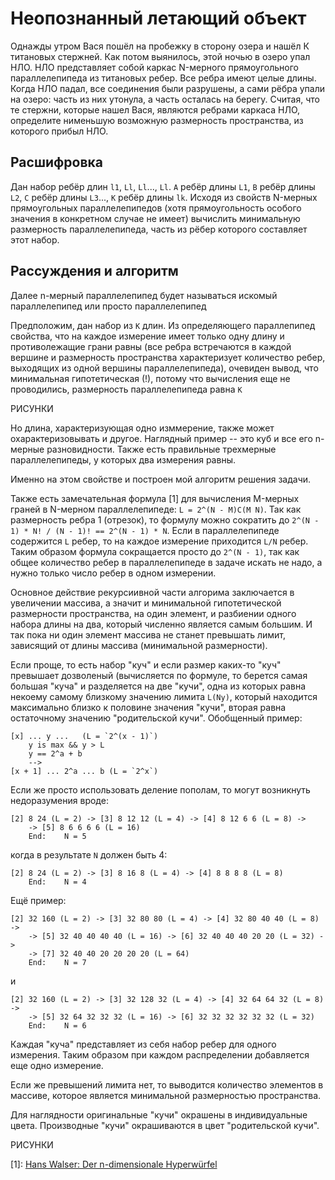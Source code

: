 # Неопознанный летающий объект 

Однажды утром Вася пошёл на пробежку в сторону озера и нашёл К титановых стержней. Как потом выянилось, этой ночью в озеро упал НЛО. НЛО представляет собой каркас N-мерного прямоугольного параллелепипеда из титановых ребер. Все ребра имеют целые длины. Когда НЛО падал, все соединения были разрушены, а сами рёбра упали на озеро: часть из них утонула, а часть осталась на берегу. 
Считая, что те стержни, которые нашел Вася, являются ребрами каркаса НЛО, определите нименьшую возможную размерность пространства, из которого прибыл НЛО.

## Расшифровка

Дан набор ребёр длин `l1`, `Ll`, `Ll`..., `Ll`. `A` ребёр длины `L1`, `B` ребёр длины `L2`, `C` ребёр длины `L3`..., `K` ребёр длины `lk`. Исходя из свойств N-мерных прямоугольных параллелепипедов (хотя прямоугольность особого значения в конкретном случае не имеет) вычислить минимальную размерность параллелепипеда, часть из рёбер которого составляет этот набор.

## Рассуждения и алгоритм

Далее n-мерный параллелепипед будет называться искомый параллелепипед или просто параллелепипед 

Предположим, дан набор из `К` длин. Из определяющего параллепипед свойства, что на каждое измерение имеет только одну длину и противолежащие грани равны (все ребра встречаются в каждой вершине и размерность пространства характеризует количество ребер, выходящих из одной вершины параллелепипеда), очевиден вывод, что минимальная гипотетическая (!), потому что вычисления еще не проводились, размерность параллелепипеда равна `К`

РИСУНКИ 

Но длина, характеризующая одно изммерение, также может охарактеризовывать и другое. Наглядный пример -- это куб и все его n-мерные разновидности. Также есть правильные трехмерные параллелепипеды, у которых два измерения равны. 

Именно на этом свойстве и построен мой алгоритм решения задачи. 

Также есть замечательная формула [1] для вычисления M-мерных граней в N-мерном параллелепипеде: `L = 2^(N - M)C(M N)`. Так как размерность ребра 1 (отрезок), то формулу можно сократить до `2^(N - 1) * N! / (N - 1)! == 2^(N - 1) * N`.
Если в параллелепипеде содержится `L` ребер, то на каждое измерение приходится `L/N` ребер.
Таким образом формула сокращается просто до `2^(N - 1)`, так как общее количество ребер в параллелепипеде в задаче искать не надо, а нужно только число ребер в одном измерении. 

Основное действие рекурсиивной части алгорима заключается в увеличении массива, а значит и минимальной гипотетической размерности пространства, на один элемент, и разбиении одного набора длины на два, который численно является самым большим. И так пока ни один элемент массива не станет превышать лимит, зависящий от длины массива (минимальной размерности). 

Если проще, то есть набор "куч" и если размер каких-то "куч" превышает дозволеный (вычисляется по формуле, то берется самая большая "куча" и разделяется на две "кучи", одна из которых равна некоему самому близкому значению лимита `L(Ny)`, который находится максимально близко к половине значения "кучи", вторая равна остаточному значению "родительской кучи". 
Обобщенный пример: 
``` 
[x] ... y ... 	(L = `2^(x - 1)`)
	y is max && y > L
	y == 2^a + b 
	-->
[x + 1] ... 2^a ... b (L = `2^x`)
```

Если же просто использовать деление пополам, то могут возникнуть недоразумения вроде:

```
[2] 8 24 (L = 2) -> [3] 8 12 12 (L = 4) -> [4] 8 12 6 6 (L = 8) -> 
	-> [5] 8 6 6 6 6 (L = 16) 
	End: 	N = 5
```
когда в результате `N` должен быть 4:
```
[2] 8 24 (L = 2) -> [3] 8 16 8 (L = 4) -> [4] 8 8 8 8 (L = 8) 
	End: 	N = 4
```

Ещё пример:
```
[2] 32 160 (L = 2) -> [3] 32 80 80 (L = 4) -> [4] 32 80 40 40 (L = 8) ->
	-> [5] 32 40 40 40 40 (L = 16) -> [6] 32 40 40 40 20 20 (L = 32) ->
	-> [7] 32 40 40 20 20 20 20 (L = 64) 
	End: 	N = 7
```
и 
```
[2] 32 160 (L = 2) -> [3] 32 128 32 (L = 4) -> [4] 32 64 64 32 (L = 8) ->
	-> [5] 32 64 32 32 32 (L = 16) -> [6] 32 32 32 32 32 32 (L = 32)
	End: 	N = 6
```

Каждая "куча" представляет из себя набор ребер для одного измерения. Таким образом при каждом распределении добавляется еще одно измерение. 

Если же превышений лимита нет, то выводится количество элементов в массиве, которое является минимальной размерностью пространства. 

Для наглядности оригинальные "кучи" окрашены в индивидуальные цвета. Производные "кучи" окрашиваются в цвет "родительской кучи".

РИСУНКИ 

[1]: [Hans Walser: Der n-dimensionale Hyperwürfel](https://www.walser-h-m.ch/hans/Vortraege/Vortrag39_2/Hyperwuerfel.pdf)

